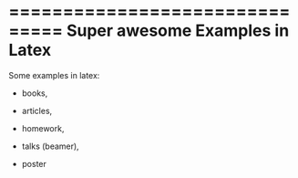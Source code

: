===============================
Super awesome Examples in Latex
===============================

Some examples in latex: 
- books, 

- articles, 

- homework, 

- talks (beamer), 

- poster

